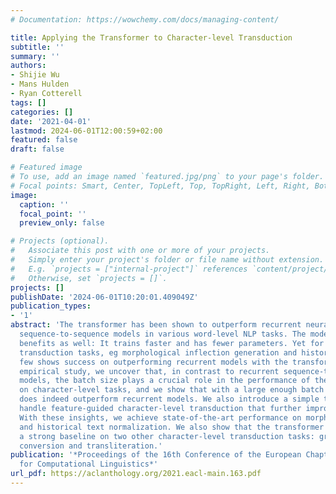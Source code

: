 ```yaml
---
# Documentation: https://wowchemy.com/docs/managing-content/

title: Applying the Transformer to Character-level Transduction
subtitle: ''
summary: ''
authors:
- Shijie Wu
- Mans Hulden
- Ryan Cotterell
tags: []
categories: []
date: '2021-04-01'
lastmod: 2024-06-01T12:00:59+02:00
featured: false
draft: false

# Featured image
# To use, add an image named `featured.jpg/png` to your page's folder.
# Focal points: Smart, Center, TopLeft, Top, TopRight, Left, Right, BottomLeft, Bottom, BottomRight.
image:
  caption: ''
  focal_point: ''
  preview_only: false

# Projects (optional).
#   Associate this post with one or more of your projects.
#   Simply enter your project's folder or file name without extension.
#   E.g. `projects = ["internal-project"]` references `content/project/deep-learning/index.md`.
#   Otherwise, set `projects = []`.
projects: []
publishDate: '2024-06-01T10:20:01.409049Z'
publication_types:
- '1'
abstract: 'The transformer has been shown to outperform recurrent neural network-based
  sequence-to-sequence models in various word-level NLP tasks. The model offers other
  benefits as well: It trains faster and has fewer parameters. Yet for character-level
  transduction tasks, eg morphological inflection generation and historical text normalization,
  few shows success on outperforming recurrent models with the transformer. In an
  empirical study, we uncover that, in contrast to recurrent sequence-to-sequence
  models, the batch size plays a crucial role in the performance of the transformer
  on character-level tasks, and we show that with a large enough batch size, the transformer
  does indeed outperform recurrent models. We also introduce a simple technique to
  handle feature-guided character-level transduction that further improves performance.
  With these insights, we achieve state-of-the-art performance on morphological inflection
  and historical text normalization. We also show that the transformer outperforms
  a strong baseline on two other character-level transduction tasks: grapheme-to-phoneme
  conversion and transliteration.'
publication: '*Proceedings of the 16th Conference of the European Chapter of the Association
  for Computational Linguistics*'
url_pdf: https://aclanthology.org/2021.eacl-main.163.pdf
---
```

